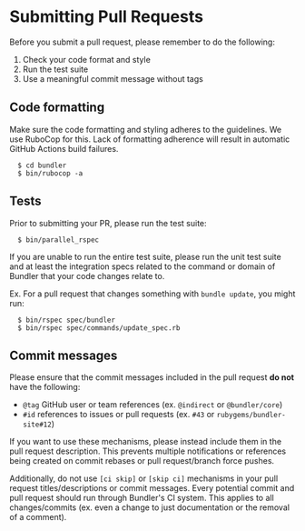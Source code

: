 # Submitting Pull Requests

Before you submit a pull request, please remember to do the following:

1. Check your code format and style
2. Run the test suite
3. Use a meaningful commit message without tags

## Code formatting

Make sure the code formatting and styling adheres to the guidelines. We use RuboCop for this. Lack of formatting adherence will result in automatic GitHub Actions build failures.

      $ cd bundler
      $ bin/rubocop -a

## Tests

Prior to submitting your PR, please run the test suite:

      $ bin/parallel_rspec

If you are unable to run the entire test suite, please run the unit test suite and at least the integration specs related to the command or domain of Bundler that your code changes relate to.

Ex. For a pull request that changes something with `bundle update`, you might run:

      $ bin/rspec spec/bundler
      $ bin/rspec spec/commands/update_spec.rb

## Commit messages

Please ensure that the commit messages included in the pull request __do not__ have the following:
  - `@tag` GitHub user or team references (ex. `@indirect` or `@bundler/core`)
  - `#id` references to issues or pull requests (ex. `#43` or `rubygems/bundler-site#12`)

If you want to use these mechanisms, please instead include them in the pull request description. This prevents multiple notifications or references being created on commit rebases or pull request/branch force pushes.

Additionally, do not use `[ci skip]` or `[skip ci]` mechanisms in your pull request titles/descriptions or commit messages. Every potential commit and pull request should run through Bundler's CI system. This applies to all changes/commits (ex. even a change to just documentation or the removal of a comment).
